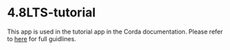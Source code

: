 # 4.8LTS-tutorial
This app is used in the tutorial app in the Corda documentation. Please refer to [here](https://docs.r3.com/en/tutorials/corda/4.8/os/overview.html) for full guidlines. 
